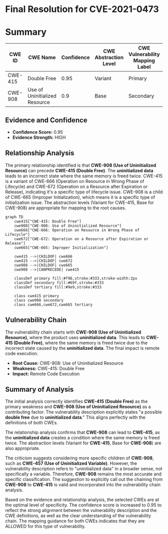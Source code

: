 # Final Resolution for CVE-2021-0473

# Summary
| CWE ID | CWE Name | Confidence | CWE Abstraction Level | CWE Vulnerability Mapping Label | CWE-Vulnerability Mapping Notes |
|---|---|---|---|---|---|
| CWE-415 | Double Free | 0.95 | Variant | Primary | Allowed |
| CWE-908 | Use of Uninitialized Resource | 0.9 | Base | Secondary | Allowed |

## Evidence and Confidence

*   **Confidence Score:** 0.95
*   **Evidence Strength:** HIGH

## Relationship Analysis
The primary relationship identified is that **CWE-908 (Use of Uninitialized Resource)** can precede **CWE-415 (Double Free)**. The **uninitialized data** leads to an incorrect state where the same memory is freed twice.
CWE-415 is a variant of CWE-666 (Operation on Resource in Wrong Phase of Lifecycle) and CWE-672 (Operation on a Resource after Expiration or Release), indicating it's a specific type of lifecycle issue.
CWE-908 is a child of CWE-665 (Improper Initialization), which means it is a specific type of initialization issue.
The abstraction levels (Variant for CWE-415, Base for CWE-908) are appropriate for mapping to the root causes.

```mermaid
graph TD
    cwe415["CWE-415: Double Free"]
    cwe908["CWE-908: Use of Uninitialized Resource"]
    cwe666["CWE-666: Operation on Resource in Wrong Phase of Lifecycle"]
    cwe672["CWE-672: Operation on a Resource after Expiration or Release"]
    cwe665["CWE-665: Improper Initialization"]

    cwe415 -->|CHILDOF| cwe666
    cwe415 -->|CHILDOF| cwe672
    cwe908 -->|CHILDOF| cwe665
    cwe908 -->|CANPRECEDE| cwe415

    classDef primary fill:#f96,stroke:#333,stroke-width:2px
    classDef secondary fill:#69f,stroke:#333
    classDef tertiary fill:#9e9,stroke:#333

    class cwe415 primary
    class cwe908 secondary
    class cwe666,cwe672,cwe665 tertiary
```

## Vulnerability Chain
The vulnerability chain starts with **CWE-908 (Use of Uninitialized Resource)**, where the product uses **uninitialized data**. This leads to **CWE-415 (Double Free)**, where the same memory is freed twice due to the incorrect state caused by the **uninitialized data**. The final impact is remote code execution.
- **Root Cause:** CWE-908: Use of Uninitialized Resource
- **Weakness:** CWE-415: Double Free
- **Impact:** Remote Code Execution

## Summary of Analysis
The initial analysis correctly identifies **CWE-415 (Double Free)** as the primary weakness and **CWE-908 (Use of Uninitialized Resource)** as a contributing factor. The vulnerability description explicitly states "a possible **double free** due to **uninitialized data**." This aligns perfectly with the definitions of both CWEs.

The relationship analysis confirms that **CWE-908** can lead to **CWE-415**, as the **uninitialized data** creates a condition where the same memory is freed twice. The abstraction levels (Variant for **CWE-415**, Base for **CWE-908**) are also appropriate.

The criticism suggests considering more specific children of **CWE-908**, such as **CWE-457 (Use of Uninitialized Variable)**. However, the vulnerability description refers to "uninitialized data" in a broader sense, not specifically a variable. Therefore, **CWE-908** remains the most accurate and specific classification. The suggestion to explicitly call out the chaining from **CWE-908** to **CWE-415** is valid and incorporated into the vulnerability chain analysis.

Based on the evidence and relationship analysis, the selected CWEs are at the optimal level of specificity. The confidence score is increased to 0.95 to reflect the strong alignment between the vulnerability description and the CWE definitions, as well as the clear understanding of the vulnerability chain. The mapping guidance for both CWEs indicates that they are ALLOWED for this type of vulnerability.